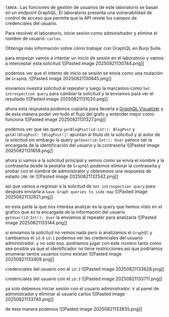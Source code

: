 `TAREA:` Las funciones de gestión de usuarios de este laboratorio se basan en un endpoint GraphQL. El laboratorio presenta una vulnerabilidad de control de acceso que permite que la API revele los campos de credenciales del usuario.

Para resolver el laboratorio, inicie sesión como administrador y elimine el nombre de usuario. `carlos`.

Obtenga más información sobre cómo trabajar con GraphQL en Burp Suite.

para empezar vamos a intentar un inicio de sesión en el laboratorio y vamos a interceptar esta solicitud
![[Pasted image 20250821130744.png]]

podemos ver que el intento de inicio se sesión se envía como una mutación de `GraphQL` 
![[Pasted image 20250821130845.png]]

enviamos nuestra solicitud al repeater y luego la marcamos como `Set introspection query` para cambiar la solicitud y la enviamos para ver el resultado
![[Pasted image 20250821131020.png]]

ahora esta respuesta podemos copiarla para llevarla a [GraphQL Visualizer](http://nathanrandal.com/graphql-visualizer/) y de esta manera poder ver todo el flujo del grafo y entender mejor como funciona 
![[Pasted image 20250821131327.png]]

podemos ver que las query `getBlogPost(id:int!): BlogPost` y `getAllBlogPost: [BlogPost!]!` apuntan al titulo de la solicitud y al autor de la solicitud sin embargo la query `getUser(id:Int!): User`  parece ser la encargada de la identificación del usuario y la contraseña
![[Pasted image 20250821131858.png]]

ahora si vamos a la solicitud principal y vemos como se envía el nombre y la contraseña desde la pestaña de `GraphQl` podemos eliminar la contraseña y probar con el nombre de administrator y obtenemos una respuesta de estado `200 OK` 
![[Pasted image 20250821132542.png]]

así que vamos a regresar a la solicitud de `Set introspection query` para después enviarla a `Save Graph queries to side map`
![[Pasted image 20250821132821.png]]

en esta parte la que nos interesa analizar es la query que hemos visto en el grafico que es la encargada de la información del usuario `getUser(id:Int!): User` la enviamos al repeater para analizarla
![[Pasted image 20250821133144.png]]

si enviamos la solicitud no vemos nada pero si analizamos el `GraphQl` y cambiamos el `id:0` `id:1` podemos ver las credenciales del usuario administrador. y no solo eso. podríamos jugar con este numero tanto como sea posible ya que el identificador no tiene restricciones así que podríamos enumerar tantos usuarios como existan 
![[Pasted image 20250821133409.png]]

credenciales del usuario con el `id:2` 
![[Pasted image 20250821133628.png]]

credenciales del usuario con el `id:3`
![[Pasted image 20250821133711.png]]

ya solo debemos iniciar sesión con el usuario administrador. ir al panel de administrador y eliminar al usuario carlos
![[Pasted image 20250821133749.png]]

de esta manera podemos 
![[Pasted image 20250821133835.png]]
